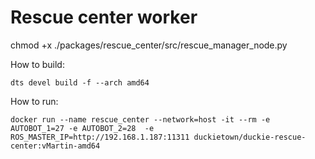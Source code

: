 # Rescue center worker

chmod +x ./packages/rescue_center/src/rescue_manager_node.py



How to build:
```
dts devel build -f --arch amd64
```

How to run:
```
docker run --name rescue_center --network=host -it --rm -e AUTOBOT_1=27 -e AUTOBOT_2=28  -e ROS_MASTER_IP=http://192.168.1.187:11311 duckietown/duckie-rescue-center:vMartin-amd64
```

